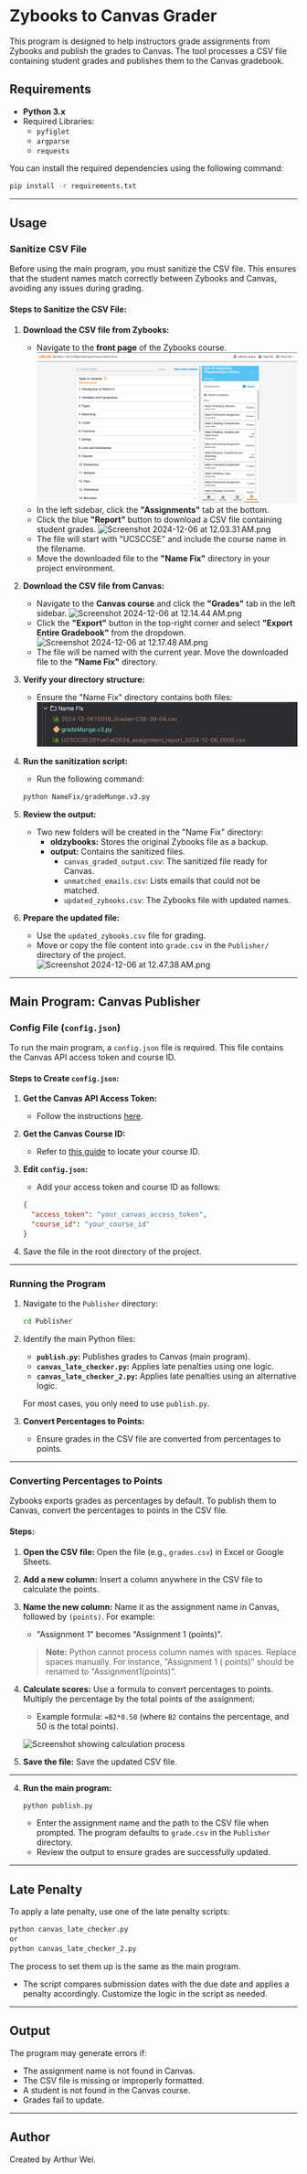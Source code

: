 # Zybooks to Canvas Grader

This program is designed to help instructors grade assignments from Zybooks and publish the grades to Canvas. The tool
processes a CSV file containing student grades and publishes them to the Canvas gradebook.

## Requirements

- **Python 3.x**
- Required Libraries:
    - `pyfiglet`
    - `argparse`
    - `requests`

You can install the required dependencies using the following command:

```bash
pip install -r requirements.txt
```

---

## Usage

### Sanitize CSV File

Before using the main program, you must sanitize the CSV file. This ensures that the student names match correctly
between Zybooks and Canvas, avoiding any issues during grading.

#### Steps to Sanitize the CSV File:

1. **Download the CSV file from Zybooks:**
    - Navigate to the **front page** of the Zybooks course.
      ![img.png](docs/img.png)
    - In the left sidebar, click the **"Assignments"** tab at the bottom.
    - Click the blue **"Report"** button to download a CSV file containing student grades.
      ![Screenshot 2024-12-06 at 12.03.31 AM.png](docs/Screenshot%202024-12-06%20at%2012.03.31%E2%80%AFAM.png)
    - The file will start with "UCSCCSE" and include the course name in the filename.
    - Move the downloaded file to the **"Name Fix"** directory in your project environment.

2. **Download the CSV file from Canvas:**
    - Navigate to the **Canvas course** and click the **"Grades"** tab in the left sidebar.
      ![Screenshot 2024-12-06 at 12.14.44 AM.png](docs/Screenshot%202024-12-06%20at%2012.14.44%E2%80%AFAM.png)
    - Click the **"Export"** button in the top-right corner and select **"Export Entire Gradebook"** from the dropdown.
      ![Screenshot 2024-12-06 at 12.17.48 AM.png](docs/Screenshot%202024-12-06%20at%2012.17.48%E2%80%AFAM.png)
    - The file will be named with the current year. Move the downloaded file to the **"Name Fix"** directory.

3. **Verify your directory structure:**
    - Ensure the "Name Fix" directory contains both files:
      ![img.png](docs/img2.png)

4. **Run the sanitization script:**
    - Run the following command:

   ```bash
   python NameFix/gradeMunge.v3.py
   ```

5. **Review the output:**
    - Two new folders will be created in the "Name Fix" directory:
        - **oldzybooks:** Stores the original Zybooks file as a backup.
        - **output:** Contains the sanitized files.
            - `canvas_graded_output.csv`: The sanitized file ready for Canvas.
            - `unmatched_emails.csv`: Lists emails that could not be matched.
            - `updated_zybooks.csv`: The Zybooks file with updated names.

6. **Prepare the updated file:**
    - Use the `updated_zybooks.csv` file for grading.
    - Move or copy the file content into `grade.csv` in the `Publisher/` directory of the project.
      ![Screenshot 2024-12-06 at 12.47.38 AM.png](docs/Screenshot%202024-12-06%20at%2012.47.38%E2%80%AFAM.png)

---

## Main Program: Canvas Publisher

### Config File (`config.json`)

To run the main program, a `config.json` file is required. This file contains the Canvas API access token and course ID.

#### Steps to Create `config.json`:

1. **Get the Canvas API Access Token:**
    - Follow the
      instructions [here](https://community.canvaslms.com/t5/Canvas-Basics-Guide/How-do-I-manage-API-access-tokens-in-my-user-account/ta-p/615312).

2. **Get the Canvas Course ID:**
    - Refer to [this guide](https://13kb.helpscoutdocs.com/article/551-how-to-locate-canvas-course-and-section-id) to
      locate your course ID.

3. **Edit `config.json`:**
    - Add your access token and course ID as follows:

   ```json
   {
     "access_token": "your_canvas_access_token",
     "course_id": "your_course_id"
   }
   ```

4. Save the file in the root directory of the project.

---

### Running the Program

1. Navigate to the `Publisher` directory:

   ```bash
   cd Publisher
   ```

2. Identify the main Python files:
    - **`publish.py`:** Publishes grades to Canvas (main program).
    - **`canvas_late_checker.py`:** Applies late penalties using one logic.
    - **`canvas_late_checker_2.py`:** Applies late penalties using an alternative logic.

   For most cases, you only need to use `publish.py`.

3. **Convert Percentages to Points:**
    - Ensure grades in the CSV file are converted from percentages to points.

___

### Converting Percentages to Points

Zybooks exports grades as percentages by default. To publish them to Canvas, convert the percentages to points in the
CSV file.

#### Steps:

1. **Open the CSV file:**
   Open the file (e.g., `grades.csv`) in Excel or Google Sheets.

2. **Add a new column:**
   Insert a column anywhere in the CSV file to calculate the points.

3. **Name the new column:**
   Name it as the assignment name in Canvas, followed by `(points)`. For example:
    - "Assignment 1" becomes "Assignment 1 (points)".
   > **Note:** Python cannot process column names with spaces. Replace spaces manually. For instance, "Assignment 1 (
   points)" should be renamed to "Assignment1(points)".

4. **Calculate scores:**
   Use a formula to convert percentages to points. Multiply the percentage by the total points of the assignment:
    - Example formula: `=B2*0.50` (where `B2` contains the percentage, and 50 is the total points).

   ![Screenshot showing calculation process](docs/Screenshot%202024-12-06%20at%201.11.55%E2%80%AFAM.png)

5. **Save the file:**
   Save the updated CSV file.

---

4. **Run the main program:**

   ```bash
   python publish.py
   ```

    - Enter the assignment name and the path to the CSV file when prompted. The program defaults to `grade.csv` in the
      `Publisher` directory.
    - Review the output to ensure grades are successfully updated.

---

## Late Penalty

To apply a late penalty, use one of the late penalty scripts:

```bash
python canvas_late_checker.py
or 
python canvas_late_checker_2.py
```

The process to set them up is the same as the main program.

- The script compares submission dates with the due date and applies a penalty accordingly. Customize the logic in the
  script as needed.

---

## Output

The program may generate errors if:

- The assignment name is not found in Canvas.
- The CSV file is missing or improperly formatted.
- A student is not found in the Canvas course.
- Grades fail to update.

---

## Author

Created by Arthur Wei.

